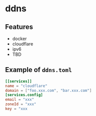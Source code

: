 # ddns

## Features

- docker
- cloudflare
- ipv6
- TBD

## Example of `ddns.toml`

```toml
[[services]]
name = "cloudflare"
domain = ["foo.xxx.com", "bar.xxx.com"]
[services.config]
email = "xxx"
zoneId = "xxx"
key = "xxx
```
